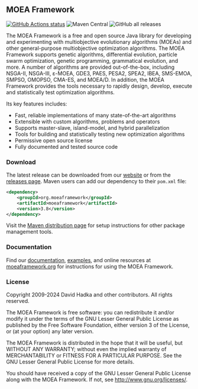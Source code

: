 ﻿## MOEA Framework ##

﻿<a href="https://github.com/MOEAFramework/MOEAFramework"><img alt="GitHub Actions status" src="https://github.com/MOEAFramework/MOEAFramework/workflows/Tests/badge.svg?branch=master&event=push"></a>
![Maven Central](https://img.shields.io/maven-central/v/org.moeaframework/moeaframework)
![GitHub all releases](https://img.shields.io/github/downloads/MOEAFramework/MOEAFramework/total?label=GitHub%20Downloads)

The MOEA Framework is a free and open source Java library for developing and
experimenting with multiobjective evolutionary algorithms (MOEAs) and other
general-purpose multiobjective optimization algorithms. The MOEA Framework
supports genetic algorithms, differential evolution, particle swarm
optimization, genetic programming, grammatical evolution, and more. A number of
algorithms are provided out-of-the-box, including NSGA-II, NSGA-III, ε-MOEA,
GDE3, PAES, PESA2, SPEA2, IBEA, SMS-EMOA, SMPSO, OMOPSO, CMA-ES, and MOEA/D.
In addition, the MOEA Framework provides the tools necessary
to rapidly design, develop, execute and statistically test optimization
algorithms.

Its key features includes:
  * Fast, reliable implementations of many state-of-the-art algorithms
  * Extensible with custom algorithms, problems and operators
  * Supports master-slave, island-model, and hybrid parallelization
  * Tools for building and statistically testing new optimization algorithms
  * Permissive open source license
  * Fully documented and tested source code

### Download ###

The latest release can be downloaded from our [website](http://moeaframework.org)
or from the [releases page](https://github.com/MOEAFramework/MOEAFramework/releases).
Maven users can add our dependency to their `pom.xml` file:

```xml
<dependency>
    <groupId>org.moeaframework</groupId>
    <artifactId>moeaframework</artifactId>
    <version>3.8</version>
</dependency>
```

Visit the [Maven distribution page](https://search.maven.org/artifact/org.moeaframework/moeaframework/3.8/jar)
for setup instructions for other package management tools.

### Documentation ###

Find our [documentation](docs/README.md), [examples](examples/), and online resources at [moeaframework.org](http://moeaframework.org)
for instructions for using the MOEA Framework.

### License ###

Copyright 2009-2024 David Hadka and other contributors.  All rights reserved.

The MOEA Framework is free software: you can redistribute it and/or modify
it under the terms of the GNU Lesser General Public License as published by
the Free Software Foundation, either version 3 of the License, or (at your
option) any later version.

The MOEA Framework is distributed in the hope that it will be useful, but
WITHOUT ANY WARRANTY; without even the implied warranty of MERCHANTABILITY
or FITNESS FOR A PARTICULAR PURPOSE.  See the GNU Lesser General Public
License for more details.

You should have received a copy of the GNU Lesser General Public License
along with the MOEA Framework.  If not, see <http://www.gnu.org/licenses/>.
